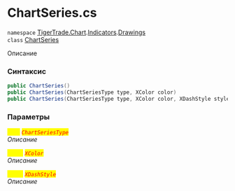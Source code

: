 
# ChartSeries.cs
`namespace` [TigerTrade.Chart](../../../../../TigerTrade.Chart.md).[Indicators](../../../../../TigerTrade.Chart/Indicators.md).[Drawings](../../../../../TigerTrade.Chart/Indicators/Drawings.md)  
    `class` [ChartSeries](../../ChartSeries.cs.md)

Описание

### Синтаксис
```csharp
public ChartSeries()
public ChartSeries(ChartSeriesType type, XColor color)
public ChartSeries(ChartSeriesType type, XColor color, XDashStyle style)
```

### Параметры  
<mark style="color:yellow;">`type`</mark> <mark style="color:red;">*`ChartSeriesType`*</mark>  
 *Описание*  
  
<mark style="color:yellow;">`color`</mark> <mark style="color:red;">*`XColor`*</mark>  
 *Описание*  
  
<mark style="color:yellow;">`style`</mark> <mark style="color:red;">*`XDashStyle`*</mark>  
 *Описание*  
  

                    
                    